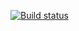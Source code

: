 [![Build status](https://ci.appveyor.com/api/projects/status/60cq04g1bbba47bt?svg=true)](https://ci.appveyor.com/project/Nataliya2020/ahj-homeworks-animation)
